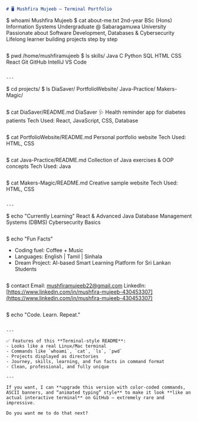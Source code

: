 
```markdown
# 🖥️ Mushfira Mujeeb – Terminal Portfolio

```

\$ whoami
Mushfira Mujeeb
\$ cat about-me.txt
2nd-year BSc (Hons) Information Systems Undergraduate @ Sabaragamuwa University
Passionate about Software Development, Databases & Cybersecurity
Lifelong learner building projects step by step

```
```

\$ pwd
/home/mushfiramujeeb
\$ ls skills/
Java  C  Python  SQL  HTML  CSS  React
Git  GitHub  IntelliJ  VS Code

```

---

```

\$ cd projects/
\$ ls
DiaSaver/        PortfolioWebsite/      Java-Practice/     Makers-Magic/

```
```

\$ cat DiaSaver/README.md
DiaSaver 🩺
Health reminder app for diabetes patients
Tech Used: React, JavaScript, CSS, Database

```
```

\$ cat PortfolioWebsite/README.md
Personal portfolio website
Tech Used: HTML, CSS

```
```

\$ cat Java-Practice/README.md
Collection of Java exercises & OOP concepts
Tech Used: Java

```
```

\$ cat Makers-Magic/README.md
Creative sample website
Tech Used: HTML, CSS

```

---

```

\$ echo "Currently Learning"
React & Advanced Java
Database Management Systems (DBMS)
Cybersecurity Basics

```
```

\$ echo "Fun Facts"

* Coding fuel: Coffee + Music
* Languages: English | Tamil | Sinhala
* Dream Project: AI-based Smart Learning Platform for Sri Lankan Students

```
```

\$ contact
Email: [mushfiramujeeb22@gmail.com](mailto:mushfiramujeeb22@gmail.com)
LinkedIn: [https://www.linkedin.com/in/mushfira-mujeeb-430453307](https://www.linkedin.com/in/mushfira-mujeeb-430453307)

```
```

\$ echo "Code. Learn. Repeat."

```

---

✅ Features of this **Terminal-style README**:  
- Looks like a real Linux/Mac terminal  
- Commands like `whoami`, `cat`, `ls`, `pwd`  
- Projects displayed as directories  
- Journey, skills, learning, and fun facts in command format  
- Clean, professional, and fully unique  

---

If you want, I can **upgrade this version with color-coded commands, ASCII banners, and “animated typing” style** to make it look **like an actual interactive terminal** on GitHub — extremely rare and impressive.  

Do you want me to do that next?
```


<!--
**MushfiraMujeeb/MushfiraMujeeb** is a ✨ _special_ ✨ repository because its `README.md` (this file) appears on your GitHub profile.

Here are some ideas to get you started:

- 🔭 I’m currently working on ...
- 🌱 I’m currently learning ...
- 👯 I’m looking to collaborate on ...
- 🤔 I’m looking for help with ...
- 💬 Ask me about ...
- 📫 How to reach me: ...
- 😄 Pronouns: ...
- ⚡ Fun fact: ...
-->
